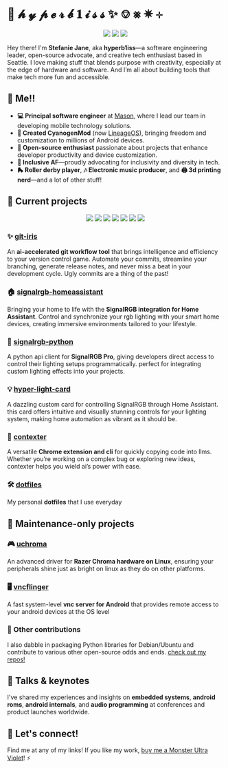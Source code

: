 # 🌠 𝓱 𝔂 𝓹 𝓮 𝓻 𝓫 𝟏 𝓲 𝓼 𝓼 ✨ ⎊ ⨳ ✵ ⊹

<p align="center">
    <a href="https://hyperbliss.tech"><img src="https://img.shields.io/badge/-website-0a66c2?style=flat-square&logo=internetarchive&logoColor=white" /></a>
    <a href="https://hachyderm.io/@bliss"><img src="https://img.shields.io/badge/-mastodon-6364ff?style=flat-square&logo=mastodon&logoColor=white" /></a>
    <a href="https://linkedin.com/in/hyperb1iss"><img src="https://img.shields.io/badge/-linkedin-0a66c2?style=flat-square&logo=linkedin&logoColor=white" /></a>
</p>

Hey there! I'm **Stefanie Jane**, aka **hyperb1iss**—a software engineering leader, open-source advocate, and creative tech enthusiast based in Seattle. I love making stuff that blends purpose with creativity, especially at the edge of hardware and software. And I’m all about building tools that make tech more fun and accessible.

## 🌟 Me!!

- **💻 Principal software engineer** at [Mason](https://bymason.com), where I lead our team in developing mobile technology solutions.
- **📱 Created CyanogenMod** (now [LineageOS](https://lineageos.org/)), bringing freedom and customization to millions of Android devices.
- **🔧 Open-source enthusiast** passionate about projects that enhance developer productivity and device customization.
- **💜 Inclusive AF**—proudly advocating for inclusivity and diversity in tech.
- **🛼 Roller derby player**, **🎶 Electronic music producer**, and **🖨️ 3d printing nerd**—and a lot of other stuff!

## 🚀 Current projects

<p align="center">
    <a href="https://www.rust-lang.org/"><img src="https://img.shields.io/badge/-rust-000000?style=flat-square&logo=rust&logoColor=white"/></a>
    <a href="https://www.python.org/"><img src="https://img.shields.io/badge/-python-3776ab?style=flat-square&logo=python&logoColor=white"/></a>
    <a href="https://golang.org/"><img src="https://img.shields.io/badge/-go-00add8?style=flat-square&logo=go&logoColor=white"/></a>
    <a href="https://isocpp.org/"><img src="https://img.shields.io/badge/-c++-00599c?style=flat-square&logo=cplusplus&logoColor=white"/></a>
    <a href="https://kotlinlang.org/"><img src="https://img.shields.io/badge/-kotlin-0095d5?style=flat-square&logo=kotlin&logoColor=white"/></a>
    <a href="https://www.typescriptlang.org/"><img src="https://img.shields.io/badge/-typescript-3178c6?style=flat-square&logo=typescript&logoColor=white"/></a>
    <a href="https://www.java.com/"><img src="https://img.shields.io/badge/-java-007396?style=flat-square&logo=java&logoColor=white"/></a>
</p>

### ✨ [git-iris](https://github.com/hyperb1iss/git-iris)
An **ai-accelerated git workflow tool** that brings intelligence and efficiency to your version control game. Automate your commits, streamline your branching, generate release notes, and never miss a beat in your development cycle. Ugly commits are a thing of the past!

### 🏠 [signalrgb-homeassistant](https://github.com/hyperb1iss/signalrgb-homeassistant)
Bringing your home to life with the **SignalRGB integration for Home Assistant**. Control and synchronize your rgb lighting with your smart home devices, creating immersive environments tailored to your lifestyle.

### 🐍 [signalrgb-python](https://github.com/hyperb1iss/signalrgb-python)
A python api client for **SignalRGB Pro**, giving developers direct access to control their lighting setups programmatically. perfect for integrating custom lighting effects into your projects.

### 💡 [hyper-light-card](https://github.com/hyperb1iss/hyper-light-card)
A dazzling custom card for controlling SignalRGB through Home Assistant. this card offers intuitive and visually stunning controls for your lighting system, making home automation as vibrant as it should be.

### 📎 [contexter](https://github.com/hyperb1iss/contexter)
A versatile **Chrome extension and cli** for quickly copying code into llms. Whether you’re working on a complex bug or exploring new ideas, contexter helps you wield ai’s power with ease.

### 🛠️ [dotfiles](https://github.com/hyperb1iss/dotfiles)
My personal **dotfiles** that I use everyday


## 🌙 Maintenance-only projects

### 🎮 [uchroma](https://github.com/hyperb1iss/uchroma)
An advanced driver for **Razer Chroma hardware on Linux**, ensuring your peripherals shine just as bright on linux as they do on other platforms.

### 🖥️ [vncflinger](https://github.com/hyperb1iss/vncflinger)
A fast system-level **vnc server for Android** that provides remote access to your android devices at the OS level

### 🌠 Other contributions
I also dabble in packaging Python libraries for Debian/Ubuntu and contribute to various other open-source odds and ends. 
[check out my repos!](https://github.com/hyperb1iss?tab=repositories)

## 🎤 Talks & keynotes

I've shared my experiences and insights on **embedded systems**, **android roms**, **android internals**, and **audio programming** at conferences and product launches worldwide.

## 🌌 Let's connect!

Find me at any of my links! If you like my work, [buy me a Monster Ultra Violet](https://ko-fi.com/hyperb1iss)! ⚡️
